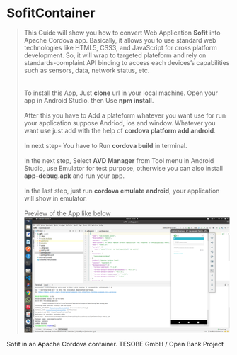 # SofitContainer
>This Guide will show you how to convert Web Application <strong>Sofit</strong> into Apache Cordova app. Basically, it allows you to use standard web technologies like HTML5, CSS3, and JavaScript for cross platform development. So, it will wrap to targeted plateform and rely on standards-complaint API binding to access each devices’s capabilities such as sensors, data, network status, etc. 
><br /><br /><br />To install this App, Just <strong>clone</strong> url in your local machine. Open your app in Android Studio. then Use 
<strong>npm install</strong>.
><br /><br /> After this you have to Add a plateform whatever you want use for run your application suppose Andriod, ios and window. Whatever you want use just add with the help of <strong>cordova platform add android</strong>.
><br /> <br />In next step- You have to Run <strong>cordova build</strong> in terminal. 
><br /><br /> In the next step, Select <strong>AVD Manager</strong> from Tool menu in Android Studio, use Emulator for test purpose, otherwise you can also install <strong>app-debug.apk</strong> and run your app. 
><br /><br /> In the last step, just run <strong>cordova emulate android</strong>, your application will show in emulator. 
><br /><br /> Preview of the App like below 
![Preview of App](www/img/Cordova.png)

  <description>
        Sofit in an Apache Cordova container.
    <author email="contact@tesobe.com" href="http://www.tesobe.com">
        TESOBE GmbH / Open Bank Project
    </author>
